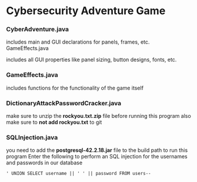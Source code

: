 # Cybersecurity Adventure Game  
  
### CyberAdventure.java  

 includes main and GUI declarations for panels, frames, etc.  
GameEffects.java  
  
 includes all GUI properties like panel sizing, button designs, fonts,   etc.  
  
### GameEffects.java  
  
 includes functions for the functionality of the game itself
 
### DictionaryAttackPasswordCracker.java  
  
 make sure to unzip the **rockyou.txt.zip** file before running this program also make sure to **not add rockyou.txt** to git 
 
### SQLInjection.java  

 you need to add the **postgresql-42.2.18.jar** file to the build path to run this program Enter the following to perform an SQL injection for the usernames and passwords in our database 
 ``` 
 ' UNION SELECT username || ' ' || password FROM users-- 
 ```
